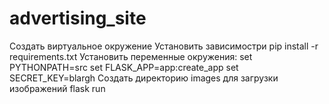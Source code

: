 # advertising_site

Создать виртуальное окружение
Установить зависимостри pip install -r requirements.txt
Установить переменные окружения:
set PYTHONPATH=src
set FLASK_APP=app:create_app
set SECRET_KEY=blargh
Создать директорию images для загрузки изображений
flask run
